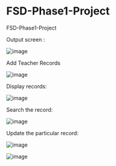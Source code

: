 # FSD-Phase1-Project
FSD-Phase1-Project


Output screen :

![image](https://user-images.githubusercontent.com/94758608/166471110-1f547965-4334-42c9-a49b-a6bb07fba80b.png)

Add Teacher Records 

![image](https://user-images.githubusercontent.com/94758608/166471165-9f2402ac-2381-4590-8ed8-7a5ebd4bc42f.png)


Display records:

![image](https://user-images.githubusercontent.com/94758608/166471221-f20eb1a9-30dd-4d9b-a702-5102bacc22d1.png)


Search the record:

![image](https://user-images.githubusercontent.com/94758608/166471273-42955c86-3421-47b6-92ef-52bad0025c82.png)


Update the particular record:

![image](https://user-images.githubusercontent.com/94758608/166471325-c52d373d-72df-4d1b-bb39-ae56d85a95f6.png)

![image](https://user-images.githubusercontent.com/94758608/166471351-e2a65223-a3fc-4782-b14a-5898a2ec663f.png)

